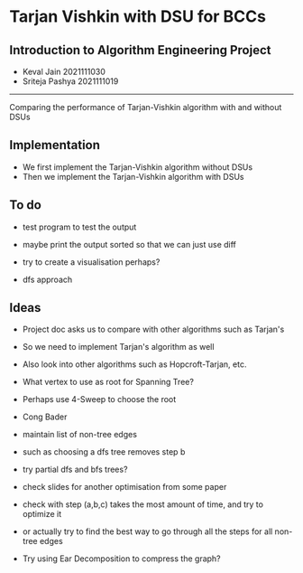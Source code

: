 # Tarjan Vishkin with DSU for BCCs

## Introduction to Algorithm Engineering Project

- Keval Jain 2021111030
- Sriteja Pashya 2021111019

---

Comparing the performance of Tarjan-Vishkin algorithm with and without DSUs

## Implementation

- We first implement the Tarjan-Vishkin algorithm without DSUs
- Then we implement the Tarjan-Vishkin algorithm with DSUs

## To do

- test program to test the output
- maybe print the output sorted so that we can just use diff

- try to create a visualisation perhaps?
- dfs approach

## Ideas

- Project doc asks us to compare with other algorithms such as Tarjan's
- So we need to implement Tarjan's algorithm as well
- Also look into other algorithms such as Hopcroft-Tarjan, etc.

- What vertex to use as root for Spanning Tree?
- Perhaps use 4-Sweep to choose the root
- Cong Bader
- maintain list of non-tree edges
- such as choosing a dfs tree removes step b
- try partial dfs and bfs trees?
- check slides for another optimisation from some paper
- check with step (a,b,c) takes the most amount of time, and try to optimize it
- or actually try to find the best way to go through all the steps for all non-tree edges
- Try using Ear Decomposition to compress the graph?
